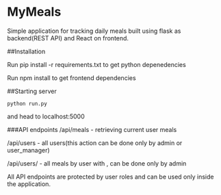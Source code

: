 # MyMeals

Simple application for tracking daily meals built using flask as backend(REST API) and React on frontend.

##Installation

Run 
    pip install -r requirements.txt 
to get python depenedencies

Run 
    npm install 
to get frontend dependencies


##Starting server

    python run.py

and head to localhost:5000


###API endpoints
/api/meals - retrieving current user meals

/api/users - all users(this action can be done only by admin or user_manager)

/api/users/<username> - all meals by user with <username>, can be done only by admin

All API endpoints are protected by user roles and can be used only inside the application.

